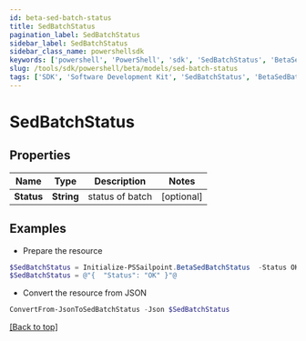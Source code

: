 ```yaml
---
id: beta-sed-batch-status
title: SedBatchStatus
pagination_label: SedBatchStatus
sidebar_label: SedBatchStatus
sidebar_class_name: powershellsdk
keywords: ['powershell', 'PowerShell', 'sdk', 'SedBatchStatus', 'BetaSedBatchStatus'] 
slug: /tools/sdk/powershell/beta/models/sed-batch-status
tags: ['SDK', 'Software Development Kit', 'SedBatchStatus', 'BetaSedBatchStatus']
---
```



# SedBatchStatus

## Properties

Name | Type | Description | Notes
------------ | ------------- | ------------- | -------------
**Status** | **String** | status of batch | [optional] 

## Examples

- Prepare the resource
```powershell
$SedBatchStatus = Initialize-PSSailpoint.BetaSedBatchStatus  -Status OK
$SedBatchStatus = @"{  "Status": "OK" }"@
```

- Convert the resource from JSON
```powershell
ConvertFrom-JsonToSedBatchStatus -Json $SedBatchStatus
```


[[Back to top]](#) 

